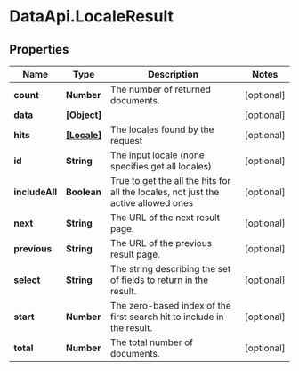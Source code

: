 # DataApi.LocaleResult

## Properties

Name | Type | Description | Notes
------------ | ------------- | ------------- | -------------
**count** | **Number** | The number of returned documents. | [optional] 
**data** | **[Object]** |  | [optional] 
**hits** | [**[Locale]**](Locale.md) | The locales found by the request | [optional] 
**id** | **String** | The input locale (none specifies get all locales) | [optional] 
**includeAll** | **Boolean** | True to get the all the hits for all the locales, not just the active allowed ones | [optional] 
**next** | **String** | The URL of the next result page. | [optional] 
**previous** | **String** | The URL of the previous result page. | [optional] 
**select** | **String** | The string describing the set of fields to return in the result. | [optional] 
**start** | **Number** | The zero-based index of the first search hit to include in the result. | [optional] 
**total** | **Number** | The total number of documents. | [optional] 


